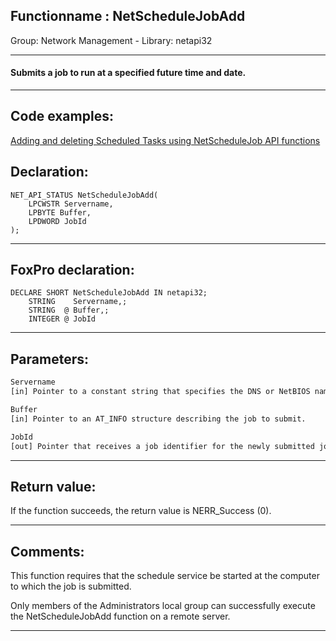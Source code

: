 <link rel="stylesheet" type="text/css" href="../../css/win32api.css">  
<link rel="stylesheet" href="https://cdnjs.cloudflare.com/ajax/libs/font-awesome/4.7.0/css/font-awesome.min.css">

## Functionname : NetScheduleJobAdd
Group: Network Management - Library: netapi32    
***  


#### Submits a job to run at a specified future time and date.

***  


## Code examples:
[Adding and deleting Scheduled Tasks using NetScheduleJob API functions](../../samples/sample_490.md)  

## Declaration:
```foxpro  
NET_API_STATUS NetScheduleJobAdd(
	LPCWSTR Servername,
	LPBYTE Buffer,
	LPDWORD JobId
);  
```  
***  


## FoxPro declaration:
```foxpro  
DECLARE SHORT NetScheduleJobAdd IN netapi32;
	STRING    Servername,;
	STRING  @ Buffer,;
	INTEGER @ JobId  
```  
***  


## Parameters:
```txt  
Servername
[in] Pointer to a constant string that specifies the DNS or NetBIOS name of the remote server on which the function is to execute. If this parameter is NULL, the local computer is used.

Buffer
[in] Pointer to an AT_INFO structure describing the job to submit.

JobId
[out] Pointer that receives a job identifier for the newly submitted job. This entry is valid only if the function returns successfully.  
```  
***  


## Return value:
If the function succeeds, the return value is NERR_Success (0).  
***  


## Comments:
This function requires that the schedule service be started at the computer to which the job is submitted.  
  
Only members of the Administrators local group can successfully execute the NetScheduleJobAdd function on a remote server.  
  
***  

